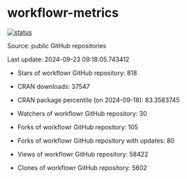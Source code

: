 
<!-- README.md is generated from README.Rmd. Please edit that file -->

# workflowr-metrics

[![status](https://github.com/workflowr/workflowr-metrics/workflows/metrics/badge.svg)](https://github.com/workflowr/workflowr-metrics/actions/workflows/metrics.yaml)

Source: public GitHub repositories

Last update: 2024-09-23 09:18:05.743412

<!--





* Weekly active projects (unique users):  ()

* Monthly active projects (unique users):  ()

* Number of workflowr projects on GitHub: 


-->

  - Stars of workflowr GitHub repository: 818

  - CRAN downloads: 37547

  - CRAN package percentile (on 2024-09-18): 83.3583745

  - Watchers of workflowr GitHub repository: 30

  - Forks of workflowr GitHub repository: 105

  - Forks of workflowr GitHub repository with updates: 80

  - Views of workflowr GitHub repository: 58422

  - Clones of workflowr GitHub repository: 5602
